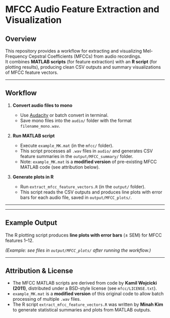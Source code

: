 # MFCC Audio Feature Extraction and Visualization

## Overview
This repository provides a workflow for extracting and visualizing Mel-Frequency Cepstral Coefficients (MFCCs) from audio recordings.  
It combines **MATLAB scripts** (for feature extraction) with an **R script** (for plotting results), producing clean CSV outputs and summary visualizations of MFCC feature vectors.  

---

## Workflow
1. **Convert audio files to mono**  
   - Use [Audacity](https://www.audacityteam.org/) or batch convert in terminal.  
   - Save mono files into the `audio/` folder with the format `filename_mono.wav`.  

2. **Run MATLAB script**  
   - Execute `example_MK.mat` (in the `mfcc/` folder).  
   - This script processes all `.wav` files in `audio/` and generates CSV feature summaries in the `output/MFCC_summary/` folder.  
   - Note: `example_MK.mat` is a **modified version** of pre-existing MFCC MATLAB code (see attribution below).  

3. **Generate plots in R**  
   - Run `extract_mfcc_feature_vectors.R` (in the `output/` folder).  
   - This script reads the CSV outputs and produces line plots with error bars for each audio file, saved in `output/MFCC_plots/`.  

---


---

## Example Output
The R plotting script produces **line plots with error bars** (± SEM) for MFCC features 1–12.  

*(Example: see files in `output/MFCC_plots/` after running the workflow.)*  

---

## Attribution & License
- The MFCC MATLAB scripts are derived from code by **Kamil Wojcicki (2011)**, distributed under a BSD-style license (see `mfcc/LICENSE.txt`).  
- `example_MK.mat` is a **modified version** of this original code to allow batch processing of multiple `.wav` files.  
- The R script `extract_mfcc_feature_vectors.R` was written by **Minah Kim** to generate statistical summaries and plots from MATLAB outputs.  



